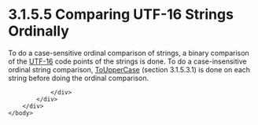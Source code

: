 <html dir="LTR" xmlns:mshelp="http://msdn.microsoft.com/mshelp" xmlns:ddue="http://ddue.schemas.microsoft.com/authoring/2003/5" xmlns:xlink="http://www.w3.org/1999/xlink" xmlns:tool="http://www.microsoft.com/tooltip">
    <head>
        <meta http-equiv="Content-Type" content="text/html; CHARSET=utf-8"></meta>
        <meta name="save" content="history"></meta>
        <title>3.1.5.5 Comparing UTF-16 Strings Ordinally</title>
        <xml>
            <mshelp:toctitle title="3.1.5.5 Comparing UTF-16 Strings Ordinally"></mshelp:toctitle>
            <mshelp:rltitle title="[MS-UCODEREF]: Comparing UTF-16 Strings Ordinally"></mshelp:rltitle>
            <mshelp:keyword index="A" term="072d9fda-ebdc-43a7-b8b4-6ff2c1dccfcb"></mshelp:keyword>
            <mshelp:attr name="DCSext.ContentType" value="open specification"></mshelp:attr>
            <mshelp:attr name="AssetID" value="072d9fda-ebdc-43a7-b8b4-6ff2c1dccfcb"></mshelp:attr>
            <mshelp:attr name="TopicType" value="kbRef"></mshelp:attr>
            <mshelp:attr name="DCSext.Title" value="[MS-UCODEREF]: Comparing UTF-16 Strings Ordinally" />
        </xml>
    </head>
    <body>
        <div id="header">
            <h1 class="heading">3.1.5.5 Comparing UTF-16 Strings Ordinally</h1>
        </div>
        <div id="mainSection">
            <div id="mainBody">
                <div id="allHistory" class="saveHistory"></div>
                <div id="sectionSection0" class="section" name="collapseableSection">
                    

<p>To do a case-sensitive ordinal comparison of strings, a
binary comparison of the <a href="484e8ed3-152b-4300-9527-7efade6d6491.html#gt_4c9eef52-69d4-43e7-ac04-ff1fe43a94fb">UTF-16</a>
code points of the strings is done. To do a case-insensitive ordinal string
comparison, <a href="3c5ba385-29c2-4cc5-b525-b29e36884ae0.html">ToUpperCase</a>
(section 3.1.5.3.1) is done on each string before doing the ordinal comparison.</p>


                </div>
            </div>
        </div>
    </body>
</html>